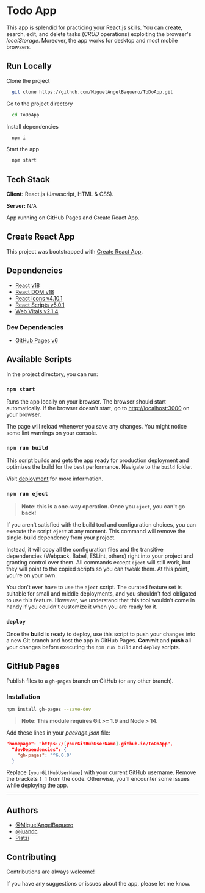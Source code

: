 # Todo App

This app is splendid for practicing your React.js skills.
You can create, search, edit, and delete tasks (_CRUD_ operations) exploiting the browser's _localStorage_.
Moreover, the app works for desktop and most mobile browsers.

## Run Locally

Clone the project

```bash
  git clone https://github.com/MiguelAngelBaquero/ToDoApp.git
```

Go to the project directory

```bash
  cd ToDoApp
```

Install dependencies

```bash
  npm i
```

Start the app

```bash
  npm start
```

## Tech Stack

**Client:** React.js (Javascript, HTML & CSS).

**Server:** N/A

App running on GitHub Pages and Create React App.

## Create React App

This project was bootstrapped with [Create React App](https://github.com/facebook/create-react-app).

## Dependencies

- [React v18](https://www.npmjs.com/package/react)
- [React DOM v18](https://www.npmjs.com/package/react-dom)
- [React Icons v4.10.1](https://www.npmjs.com/package/react-icons)
- [React Scripts v5.0.1](https://www.npmjs.com/package/react-scripts)
- [Web Vitals v2.1.4](https://www.npmjs.com/package/web-vitals)

### Dev Dependencies

- [GitHub Pages v6](https://www.npmjs.com/package/gh-pages)

## Available Scripts

In the project directory, you can run:

### `npm start`

Runs the app locally on your browser.
The browser should start automatically.
If the browser doesn't start, go to [http://localhost:3000](http://localhost:3000) on your browser.

The page will reload whenever you save any changes.
You might notice some lint warnings on your console.

### `npm run build`

This script builds and gets the app ready for production deployment and optimizes the build for the best performance. Navigate to the `build` folder.

Visit [deployment](https://facebook.github.io/create-react-app/docs/deployment) for more information.

### `npm run eject`

> **Note: this is a one-way operation. Once you `eject`, you can't go back!**

If you aren't satisfied with the build tool and configuration choices, you can execute the script `eject` at any moment. This command will remove the single-build dependency from your project.

Instead, it will copy all the configuration files and the transitive dependencies (Webpack, Babel, ESLint, others) right into your project and granting control over them. All commands except `eject` will still work, but they will point to the copied scripts so you can tweak them. At this point, you're on your own.

You don't ever have to use the `eject` script. The curated feature set is suitable for small and middle deployments, and you shouldn't feel obligated to use this feature. However, we understand that this tool wouldn't come in handy if you couldn't customize it when you are ready for it.

### `deploy`

Once the **build** is ready to deploy, use this script to push your changes into a new Git branch and host the app in GitHub Pages. **Commit** and **push** all your changes before executing the `npm run build` and `deploy` scripts.

## GitHub Pages

Publish files to a `gh-pages` branch on GitHub (or any other branch).

### Installation

```bash
npm install gh-pages --save-dev
```

> **Note: This module requires Git >= 1.9 and Node > 14.**

Add these lines in your _package.json_ file:

```json
"homepage": "https://[yourGitHubUserName].github.io/ToDoApp",
  "devDependencies": {
    "gh-pages": "^6.0.0"
  }
```

Replace `[yourGitHubUserName]` with your current GitHub username.
Remove the brackets `[ ]` from the code. Otherwise, you'll encounter some issues while deploying the app.

---

## Authors

- [@MiguelAngelBaquero](https://github.com/MiguelAngelBaquero)
- [@juandc](https://github.com/juandc)
- [Platzi](https://platzi.com/)

## Contributing

Contributions are always welcome!

If you have any suggestions or issues about the app, please let me know.
